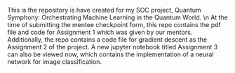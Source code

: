 This is the repository is have created for my SOC project, Quantum Symphony: Orchestrating Machine Learning in the Quantum World. \n
At the time of submitting the mentee checkpoint form, this repo contains the pdf file and code for Assignment 1 which was given by our mentors. 
Additionally, the repo contains a code file for gradient descent as the Assignment 2 of the project.
A new jupyter notebook titled Assignment 3 can also be viewed now, which contains the implementation of a neural network for image classification.
